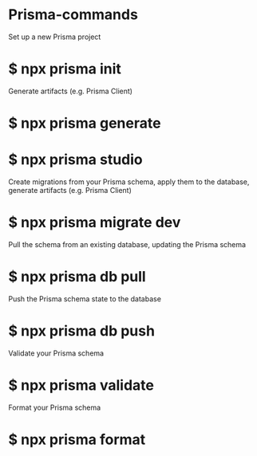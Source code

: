 # Prisma-commands

Set up a new Prisma project
  # $ npx prisma init

  Generate artifacts (e.g. Prisma Client)
   # $ npx prisma generate

  # $ npx prisma studio

  Create migrations from your Prisma schema, apply them to the database, generate artifacts (e.g. Prisma Client)
   # $ npx prisma migrate dev

  Pull the schema from an existing database, updating the Prisma schema
  # $ npx prisma db pull

  Push the Prisma schema state to the database
  # $ npx prisma db push

  Validate your Prisma schema
   # $ npx prisma validate

  Format your Prisma schema
   # $ npx prisma format

